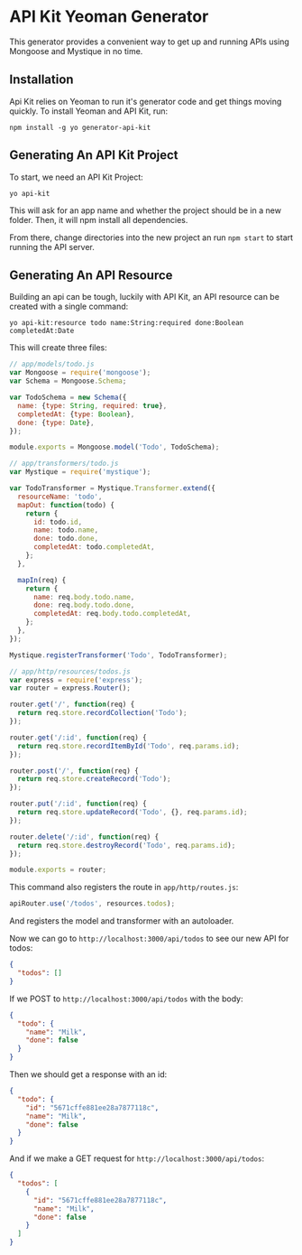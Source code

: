 # API Kit Yeoman Generator

This generator provides a convenient way to get up and running APIs using Mongoose and Mystique in no time.

## Installation

Api Kit relies on Yeoman to run it's generator code and get things moving quickly.
To install Yeoman and API Kit, run:

```shell
npm install -g yo generator-api-kit
```

## Generating An API Kit Project

To start, we need an API Kit Project:

```shell
yo api-kit
```

This will ask for an app name and whether the project should be in a new folder.
Then, it will npm install all dependencies.

From there, change directories into the new project an run `npm start` to start running the API server.

## Generating An API Resource

Building an api can be tough, luckily with API Kit, an API resource can be created with a single command:

```shell
yo api-kit:resource todo name:String:required done:Boolean completedAt:Date
```

This will create three files:

```js
// app/models/todo.js
var Mongoose = require('mongoose');
var Schema = Mongoose.Schema;

var TodoSchema = new Schema({
  name: {type: String, required: true},
  completedAt: {type: Boolean},
  done: {type: Date},
});

module.exports = Mongoose.model('Todo', TodoSchema);
```

```js
// app/transformers/todo.js
var Mystique = require('mystique');

var TodoTransformer = Mystique.Transformer.extend({
  resourceName: 'todo',
  mapOut: function(todo) {
    return {
      id: todo.id,
      name: todo.name,
      done: todo.done,
      completedAt: todo.completedAt,
    };
  },

  mapIn(req) {
    return {
      name: req.body.todo.name,
      done: req.body.todo.done,
      completedAt: req.body.todo.completedAt,
    };
  },
});

Mystique.registerTransformer('Todo', TodoTransformer);
```

```js
// app/http/resources/todos.js
var express = require('express');
var router = express.Router();

router.get('/', function(req) {
  return req.store.recordCollection('Todo');
});

router.get('/:id', function(req) {
  return req.store.recordItemById('Todo', req.params.id);
});

router.post('/', function(req) {
  return req.store.createRecord('Todo');
});

router.put('/:id', function(req) {
  return req.store.updateRecord('Todo', {}, req.params.id);
});

router.delete('/:id', function(req) {
  return req.store.destroyRecord('Todo', req.params.id);
});

module.exports = router;
```

This command also registers the route in `app/http/routes.js`:

```js
apiRouter.use('/todos', resources.todos);
```

And registers the model and transformer with an autoloader.

Now we can go to `http://localhost:3000/api/todos` to see our new API for todos:

```json
{
  "todos": []
}
```

If we POST to `http://localhost:3000/api/todos` with the body:

```json
{
  "todo": {
    "name": "Milk",
    "done": false
  }
}
```

Then we should get a response with an id:

```json
{
  "todo": {
    "id": "5671cffe881ee28a7877118c",
    "name": "Milk",
    "done": false
  }
}
```

And if we make a GET request for `http://localhost:3000/api/todos`:

```json
{
  "todos": [
    {
      "id": "5671cffe881ee28a7877118c",
      "name": "Milk",
      "done": false
    }
  ]
}
```
